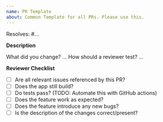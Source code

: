 ```yaml
---
name: PR Template
about: Common Template for all PRs. Please use this.
---
```


Resolves: #...

**Description**

What did you change? ...
How should a reviewer test? ...

**Reviewer Checklist**

- [ ] Are all relevant issues referenced by this PR?
- [ ] Does the app still build?
- [ ] Do tests pass? (TODO: Automate this with GitHub actions)
- [ ] Does the feature work as expected?
- [ ] Does the feature introduce any new bugs?
- [ ] Is the description of the changes correct/present?
